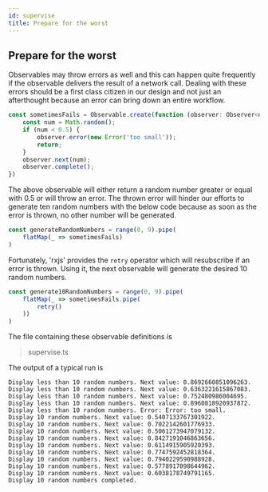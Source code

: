 ```yaml
---
id: supervise
title: Prepare for the worst
---
```


## Prepare for the worst

Observables may throw errors as well and this can happen quite frequently if the observable delivers the result of a network call. Dealing with these errors should be a first class citizen in our design and not just an afterthought because an error can bring down an entire workflow.

```typescript
const sometimesFails = Observable.create(function (observer: Observer<number>) {
    const num = Math.random();
    if (num < 0.5) {
        observer.error(new Error('too small'));
        return;
    }
    observer.next(num);
    observer.complete();
})
```

The above observable will either return a random number greater or equal with 0.5 or will throw an error. The thrown error will hinder our efforts to generate ten random numbers with the below code because as soon as the error is thrown, no other number will be generated.

```typescript
const generateRandomNumbers = range(0, 9).pipe(
    flatMap(_ => sometimesFails)
) 
```

Fortunately, 'rxjs' provides the `retry` operator which will resubscribe if an error is thrown. Using it, the next observable will generate the desired 10 random numbers.

```typescript
const generate10RandomNumbers = range(0, 9).pipe(
    flatMap(_ => sometimesFails.pipe(
        retry()
    ))
)
```

The file containing these observable definitions is

> supervise.ts

The output of a typical run is

```
Display less than 10 random numbers. Next value: 0.8692660851096263.
Display less than 10 random numbers. Next value: 0.6363221615867083.
Display less than 10 random numbers. Next value: 0.752480986004695.
Display less than 10 random numbers. Next value: 0.8960818920937872.
Display less than 10 random numbers. Error: Error: too small.
Display 10 random numbers. Next value: 0.5407133767301922.
Display 10 random numbers. Next value: 0.7022142601776933.
Display 10 random numbers. Next value: 0.5061273947079132.
Display 10 random numbers. Next value: 0.8427191046863656.
Display 10 random numbers. Next value: 0.6114915905920393.
Display 10 random numbers. Next value: 0.7747592452818364.
Display 10 random numbers. Next value: 0.7940229590988928.
Display 10 random numbers. Next value: 0.5778917098644962.
Display 10 random numbers. Next value: 0.6038178749791165.
Display 10 random numbers completed.
```
